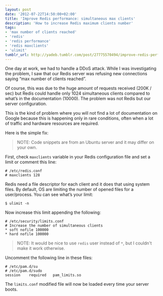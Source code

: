 ```yaml
---
layout: post
date: '2012-07-22T14:50:00+02:00'
title: 'Improve Redis performance: simultaneous max clients'
description: 'How to increase Redis maximum clients number'
tags:
- 'max number of clients reached'
- 'redis'
- 'redis performance'
- 'redis maxclients'
- 'ulimit'
tumblr_url: http://yadeb.tumblr.com/post/27775570494/improve-redis-performance-simultaneous-max
---
```

One day at work, we had to handle a DDoS attack. While I was investigating the problem, I saw that our Redis server was refusing new connections saying “max number of clients reached”.

Of course, this was due to the huge amount of requests received (200K / sec) but Redis could handle only 1024 simultaneous clients compared to what’s in the documentation (10000). The problem was not Redis but our server configuration.

This is the kind of problem where you will not find a lot of documentation on Google because this is happening only in rare conditions, often when a lot of traffic and hardware resources are required.

Here is the simple fix:

> NOTE: Code snippets are from an Ubuntu server and it may differ on your own.

First, check `maxclients` variable in your Redis configuration file and set a limit or comment this line:

```
# /etc/redis.conf
# maxclients 128
```

Redis need a file descriptor for each client and it does that using system files. By default, OS are limiting the number of opened files for a user/process. You can see what’s your limit:

``` shell
$ ulimit -n
```

Now increase this limit appending the following:

```
# /etc/security/limits.conf
# Increase the number of simultaneous clients
* soft nofile 100000
* hard nofile 100000
```

> NOTE: It would be nice to use `redis` user instead of `*`, but I couldn't make it work otherwise.

Uncomment the following line in these files:

```
# /etc/pam.d/su 
# /etc/pam.d/sudo
session    required   pam_limits.so
```

The `limits.conf` modified file will now be loaded every time your server boots.
